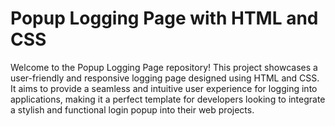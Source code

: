 # Popup Logging Page with HTML and CSS
 Welcome to the Popup Logging Page repository! This project showcases a user-friendly and responsive logging page designed using HTML and CSS. It aims to provide a seamless and intuitive user experience for logging into applications, making it a perfect template for developers looking to integrate a stylish and functional login popup into their web projects.
